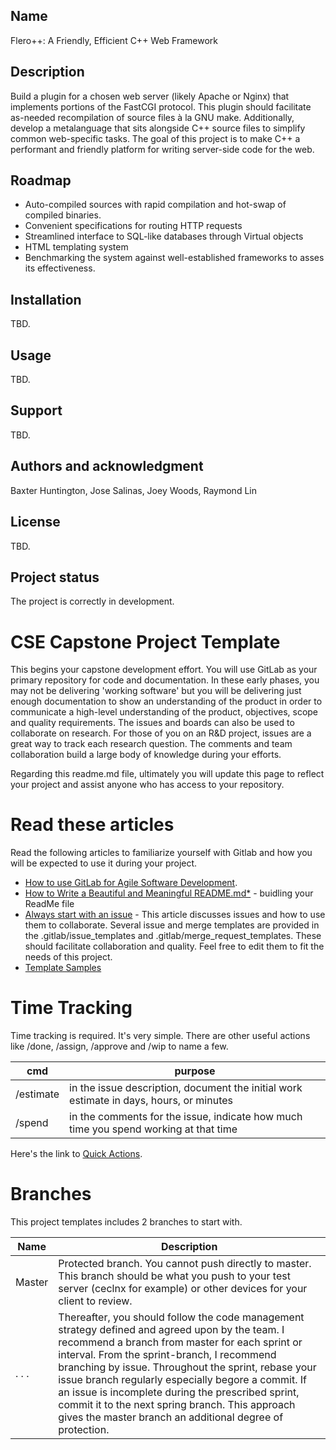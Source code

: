 ## Name
Flero++: A Friendly, Efficient C++ Web Framework

## Description
Build a plugin for a chosen web server (likely Apache or Nginx) that implements portions of the
FastCGI protocol. This plugin should facilitate as-needed recompilation of source files à la GNU
make. Additionally, develop a metalanguage that sits alongside C++ source files to simplify
common web-specific tasks. The goal of this project is to make C++ a performant and friendly
platform for writing server-side code for the web.

## Roadmap
 - Auto-compiled sources with rapid compilation and hot-swap of compiled binaries.
 - Convenient specifications for routing HTTP requests
 - Streamlined interface to SQL-like databases through Virtual objects
 - HTML templating system
 - Benchmarking the system against well-established frameworks to asses its effectiveness.

## Installation
TBD.

## Usage
TBD.

## Support
TBD.

## Authors and acknowledgment
Baxter Huntington, Jose Salinas, Joey Woods, Raymond Lin

## License
TBD.

## Project status
The project is correctly in development.

# CSE Capstone Project Template


This begins your capstone development effort.  You will use GitLab as your primary repository for code and documentation.  In these early phases, you may not be delivering 'working software' but you will be delivering just enough documentation to show an understanding of the product in order to communicate a high-level understanding of the product, objectives, scope and quality requirements.  The issues and boards can also be used to collaborate on research.  For those of you on an R&D project, issues are a great way to track each research question.  The comments and team collaboration build a large body of knowledge during your efforts. 

Regarding this readme.md file, ultimately you will update this page to reflect your project and assist anyone who has access to your repository.


# Read these articles
Read the following articles to familiarize yourself with Gitlab and how you will be expected to use it during your project.

* [How to use GitLab for Agile Software Development](https://about.gitlab.com/blog/2018/03/05/gitlab-for-agile-software-development/). 
* [How to Write a Beautiful and Meaningful README.md*](https://blog.bitsrc.io/how-to-write-beautiful-and-meaningful-readme-md-for-your-next-project-897045e3f991#:~:text=It's%20a%20set%20of%20useful,github%20below%20the%20project%20directory.) - buidling your ReadMe file 
* [Always start with an issue](https://about.gitlab.com/blog/2016/03/03/start-with-an-issue/) - This article discusses issues and how to use them to collaborate.  Several issue and merge templates are provided in the .gitlab/issue_templates and .gitlab/merge_request_templates.  These should facilitate collaboration and quality. Feel free to edit them to fit the needs of this project.
* [Template Samples](https://gitlab.com/gitlab-org/gitlab/-/tree/master/.gitlab/issue_templates)


# Time Tracking

Time tracking is required.  It's very simple.  There are other useful actions like /done, /assign, /approve and /wip to name a few.

| cmd | purpose |
| ------ | ------ |
| /estimate | in the issue description, document the initial work estimate in days, hours, or minutes |
| /spend | in the comments for the issue, indicate how much time you spend working at that time | 

Here's the link to [Quick Actions](https://docs.gitlab.com/ee/user/project/quick_actions.html).  

# Branches

This project templates includes 2 branches to start with.  

| **Name**   | **Description** |
| ------ | ------ |
| Master         | Protected branch.  You cannot push directly to master.  This branch should be what you push to your test server (ceclnx for example) or other devices for your client to review. |
| . . .          | Thereafter, you should follow the code management strategy defined and agreed upon by the team.  I recommend a branch from master for each sprint or interval.  From the sprint-branch, I recommend branching by issue.  Throughout the sprint, rebase your issue branch regularly especially begore a commit.  If an issue is incomplete during the prescribed sprint, commit it to the next spring branch.  This approach gives the master branch an additional degree of protection. |

 

